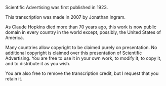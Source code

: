 Scientific Advertising was first published in 1923.

This transcription was made in 2007 by Jonathan Ingram.

As Claude Hopkins died more than 70 years ago, this work is now public domain in every country in the world except, possibly, the
United States of America.

Many countries allow copyright to be claimed purely on presentation. No additional copyright is claimed over this
presentation of Scientific Advertising. You are free to use it in your own work, to modify it, to copy it, and to distribute it as you wish.

You are also free to remove the transcription credit, but I request that you retain it.
